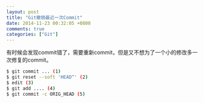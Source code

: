 ```yaml
---
layout: post
title: "Git撤销最近一次Commit"
date: 2014-11-23 00:32:05 +0800
comments: true
categories: ["Git"]
---
```


有时候会发现commit错了，需要重新commit，但是又不想为了一个小的修改多一次修复的commit。

<!--more-->
```sh
$ git commit ... (1)
$ git reset --soft 'HEAD^' (2)
$ edit (3)
$ git add .... (4)
$ git commit -c ORIG_HEAD (5)
```